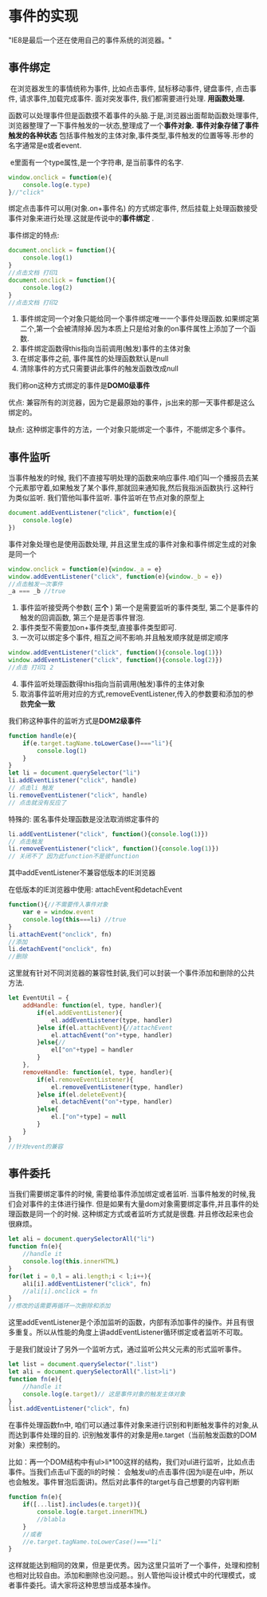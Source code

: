 # 事件的实现

"IE8是最后一个还在使用自己的事件系统的浏览器。"

## 事件绑定

​	在浏览器发生的事情统称为事件, 比如点击事件, 鼠标移动事件, 键盘事件, 点击事件, 请求事件,加载完成事件. 面对突发事件, 我们都需要进行处理. **用函数处理.**

​	函数可以处理事件但是函数摸不着事件的头脑.于是,浏览器出面帮助函数处理事件,浏览器整理了一下事件触发的一状态,整理成了一个**事件对象.** **事件对象存储了事件触发的各种状态** 包括事件触发的主体对象,事件类型,事件触发的位置等等.形参的名字通常是e或者event.

​	e里面有一个type属性,是一个字符串, 是当前事件的名字.

```js
window.onclick = function(e){
    console.log(e.type)
}//"click"
```

绑定点击事件可以用(对象.on+事件名) 的方式绑定事件, 然后挂载上处理函数接受事件对象来进行处理.这就是传说中的**事件绑定** . 

事件绑定的特点:

```js
document.onclick = function(){
    console.log(1)
}
//点击文档 打印1
document.onclick = function(){
    console.log(2)
}
//点击文档 打印2
```

1. 事件绑定同一个对象只能给同一个事件绑定唯一一个事件处理函数.如果绑定第二个,第一个会被清除掉.因为本质上只是给对象的on事件属性上添加了一个函数.
2. 事件绑定函数得this指向当前调用(触发)事件的主体对象
3. 在绑定事件之前, 事件属性的处理函数默认是null
4. 清除事件的方式只需要讲此事件的触发函数改成null

我们称on这种方式绑定的事件是**DOM0级事件** 

优点: 兼容所有的浏览器，因为它是最原始的事件，js出来的那一天事件都是这么绑定的。

缺点: 这种绑定事件的方法，一个对象只能绑定一个事件，不能绑定多个事件。



## 事件监听

当事件触发的时候, 我们不直接写明处理的函数来响应事件.咱们叫一个播报员去某个元素那守着,如果触发了某个事件,那就回来通知我,然后我指派函数执行.这种行为类似监听. 我们管他叫事件监听. 事件监听在节点对象的原型上

```js
document.addEventListener("click", function(e){
    console.log(e)
})
```

事件对象处理也是使用函数处理, 并且这里生成的事件对象和事件绑定生成的对象是同一个

```js
window.onclick = function(e){window._a = e}
window.addEventListener("click", function(e){window._b = e})
//点击触发一次事件
_a === _b //true
```

1. 事件监听接受两个参数( **三个** ) 第一个是需要监听的事件类型, 第二个是事件的触发的回调函数, 第三个是是否事件冒泡.
2. 事件类型不需要加on+事件类型,直接事件类型即可.
3. 一次可以绑定多个事件, 相互之间不影响.并且触发顺序就是绑定顺序

```js
window.addEventListener("click", function(){console.log(1)})
window.addEventListener("click", function(){console.log(2)})
//点击 打印1 2
```

4. 事件监听处理函数得this指向当前调用(触发)事件的主体对象
5. 取消事件监听用对应的方式,removeEventListener,传入的参数要和添加的参数**完全一致**

我们称这种事件的监听方式是**DOM2级事件**

```js
function handle(e){
    if(e.target.tagName.toLowerCase()==="li"){
        console.log(1)
    }
}
let li = document.querySelector("li")
li.addEventListener("click", handle)
// 点击li 触发
li.removeEventListener("click", handle)
// 点击就没有反应了
```

特殊的: 匿名事件处理函数是没法取消绑定事件的

```js
li.addEventListener("click", function(){console.log(1)})
// 点击触发
li.removeEventListener("click", function(){console.log(1)})
// 关闭不了 因为此function不是彼function
```

其中addEventListener不兼容低版本的IE浏览器

在低版本的IE浏览器中使用: attachEvent和detachEvent 

```js
function(){//不需要传入事件对象
    var e = window.event
    console.log(this===li) //true
}
li.attachEvent("onclick", fn)
//添加
li.detachEvent("onclick", fn)
//删除
```

这里就有针对不同浏览器的兼容性封装,我们可以封装一个事件添加和删除的公共方法.

```js
let EventUtil = {
    addHandle: function(el, type, handler){
        if(el.addEventListener){
            el.addEventListener(type, handler)
        }else if(el.attachEvent){//attachEvent
            el.attachEvent("on"+type, handler)
        }else{// 
            el["on"+type] = handler
        }
    },
    removeHandle: function(el, type, handler){
        if(el.removeEventListener){
            el.removeEventListener(type, handler)
        }else if(el.deleteEvent){
            el.detachEvent("on"+type, handler)
        }else{
            el.["on"+type] = null
        }
    }
}
//针对event的兼容
```



## 事件委托

当我们需要绑定事件的时候, 需要给事件添加绑定或者监听. 当事件触发的时候,我们会对事件的主体进行操作. 但是如果有大量dom对象需要绑定事件,并且事件的处理函数是同一个的时候. 这种绑定方式或者监听方式就是很蠢. 并且修改起来也会很麻烦。

```js
let ali = document.querySelectorAll("li")
function fn(e){
    //handle it
    console.log(this.innerHTML)
}
for(let i = 0,l = ali.length;i < l;i++){
    ali[i].addEventListener("click", fn)
    //ali[i].onclick = fn
}
//修改的话需要再循环一次删除和添加
```

这里addEventListener是个添加监听的函数，内部有添加事件的操作。并且有很多重复。所以从性能的角度上讲addEventListener循环绑定或者监听不可取。

于是我们就设计了另外一个监听方式，通过监听公共父元素的形式监听事件。

```js
let list = document.querySelector(".list")
let ali = document.querySelectorAll(".list>li")
function fn(e){
    //handle it
    console.log(e.target)// 这是事件对象的触发主体对象
}
list.addEventListener("click", fn)
```

在事件处理函数fn中, 咱们可以通过事件对象来进行识别和判断触发事件的对象,从而达到事件处理的目的. 识别触发事件的对象是用e.target（当前触发函数的DOM对象）来控制的。

比如：再一个DOM结构中有ul>li*100这样的结构，我们对ul进行监听，比如点击事件。当我们点击ul下面的li的时候： 会触发ul的点击事件(因为li是在ul中，所以也会触发。事件冒泡后面讲)。然后对此事件的target与自己想要的内容判断

```js
function fn(e){
    if([...list].includes(e.target)){
        console.log(e.target.innerHTML)
        //blabla
    }
    //或者
    //e.target.tagName.toLowerCase()==="li"
}
```

这样就能达到相同的效果，但是更优秀。因为这里只监听了一个事件，处理和控制也相对比较自由。添加和删除也没问题。。别人管他叫设计模式中的代理模式，或者事件委托。请大家将这种思想当成基本操作。







